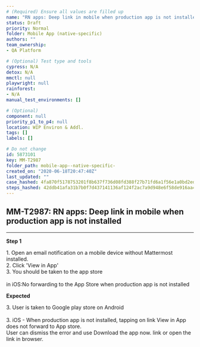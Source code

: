 ```yaml
---
# (Required) Ensure all values are filled up
name: "RN apps: Deep link in mobile when production app is not installed"
status: Draft
priority: Normal
folder: Mobile App (native-specific)
authors: ""
team_ownership: 
- QA Platform

# (Optional) Test type and tools
cypress: N/A
detox: N/A
mmctl: null
playwright: null
rainforest: 
- N/A
manual_test_environments: []

# (Optional)
component: null
priority_p1_to_p4: null
location: WIP Environ & Addl.
tags: []
labels: []

# Do not change
id: 5873101
key: MM-T2987
folder_path: mobile-app--native-specific-
created_on: "2020-06-18T20:47:40Z"
last_updated: ""
case_hashed: 4fa870f5178753201f8b637f736d08fd388f27b71fd6a1f56e1a0bd2ed896c19fcffb2935bfbb334e9e579c8c6a86752
steps_hashed: 42ddb41afa31b7b0f7d437141136af124f2ac7a9d948e6f58de916aa4586cdf0ea5f84f2fba80c92228090e3584550dd
---
```


## MM-T2987: RN apps: Deep link in mobile when production app is not installed

---

**Step 1**

1\. Open an email notification on a mobile device without Mattermost installed.\
2\. Click 'View in App'\
3\. You should be taken to the app store\
\
in iOS:No forwarding to the App Store when production app is not installed

**Expected**

3\. User is taken to Google play store on Android\
\
3\. iOS - When production app is not installed, tapping on link View in App does not forward to App store.\
User can dismiss the error and use Download the app now. link or open the link in browser.
